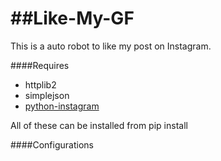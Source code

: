 ##Like-My-GF
==========

This is a auto robot to like my post on Instagram.

####Requires
* httplib2
* simplejson
* [python-instagram](https://github.com/Instagram/python-instagram)

All of these can be installed from pip install

####Configurations
